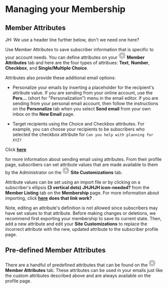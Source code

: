 # Managing your Membership

<span id="gv-2members-4membersattributes"></span>
## Member Attributes

<span class="todo">
JH: We use a header line further below, don't we need one here?
</span>

Use Member Attributes to save subscriber information that is specific to
your account needs.
You can define attributes on your
<img src="/docimages/transparent-gear-icon.png" height="22">
**Member Attributes** tab and here are the four types of attribues:
**Text**, **Number**, **Checkbox**, and **Single/Multiple Choice**.

Attributes also provide these additional email options:

* Personalize your emails by inserting a placeholder for the recipient's
attribute value.
If you are sending from your online account, use the **Pers…** (short
for "Personalization") menu in the email editor.
If you are sending from your personal email account, then follow the
instructions on the **Personalize** tab when you select **Send email**
from your own inbox on the **New Email** page.

* Target recipients using the Choice and Checkbox attributes.
For example, you can choose your recipients to be subscribers who
selected the checkbox attribute for `Can you help with planning for
XYZ?`

Click [**here**](/3-send/1-sendOnline.md?[LINK-QARGS-DOC]#gv-3send-1sendOnline)

for more information about sending email using attributes.
From their profile page, subscribers can set attribute values that
are made available to them by the Administrator on the 
<img src="/docimages/transparent-gear-icon.png" height="22">
**Site Customizations** tab.  

Attribute values can be set using an import file or by clicking on a
subscriber's ellipsis **(3 vertical dots)**
<span class="todo">
**JHJHJH icon-needed?**
</span>
from the **Member Listing** tab on the **Membership** page.
For more information about importing,
click [**here**](/2-members/z-membersImport.md?[LINK-QARGS-DOC]#gv-2members-zmembersimport)
<span class="todo">
**does that link work?**
</span>
.

Note, editing an attribute's definition is not allowed since
subscribers may have set values to that attribute.
Before making changes or deletions, we recommend first exporting your
membership to save its current state.
Then, add a new attribute and edit your **Site Customizations** to
replace the incorrect attribute with the new, updated attribute to the
subscriber profile page.

## Pre-defined Member Attributes
There are a handful of predefined attributes that can be found on the
<img src="/docimages/transparent-gear-icon.png" height="22">
**Member Attributes** tab.
These attributes can be used in your emails just like the custom
attributes described above and are always available on the profile page.
